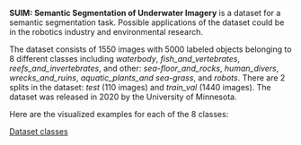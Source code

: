 **SUIM: Semantic Segmentation of Underwater Imagery** is a dataset for a semantic segmentation task. Possible applications of the dataset could be in the robotics industry and environmental research. 

The dataset consists of 1550 images with 5000 labeled objects belonging to 8 different classes including *waterbody*, *fish_and_vertebrates*, *reefs_and_invertebrates*, and other: *sea-floor_and_rocks*, *human_divers*, *wrecks_and_ruins*, *aquatic_plants_and sea-grass*, and *robots*. There are 2 splits in the dataset: *test* (110 images) and *train_val* (1440 images). The dataset was released in 2020 by the University of Minnesota.

Here are the visualized examples for each of the 8 classes:

[Dataset classes](https://github.com/dataset-ninja/suim/raw/main/visualizations/classes_preview.webm)
